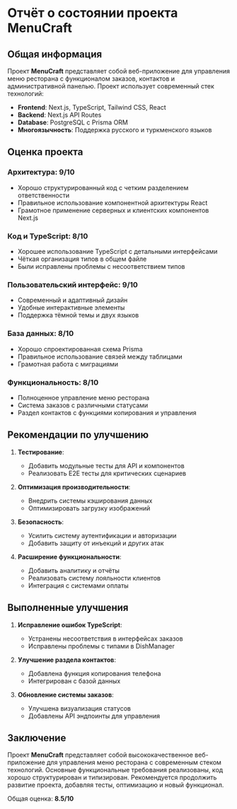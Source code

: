# Отчёт о состоянии проекта MenuCraft

## Общая информация

Проект **MenuCraft** представляет собой веб-приложение для управления меню ресторана с функционалом заказов, контактов и административной панелью. Проект использует современный стек технологий:

- **Frontend**: Next.js, TypeScript, Tailwind CSS, React
- **Backend**: Next.js API Routes
- **Database**: PostgreSQL с Prisma ORM
- **Многоязычность**: Поддержка русского и туркменского языков

## Оценка проекта

### Архитектура: 9/10
- Хорошо структурированный код с четким разделением ответственности
- Правильное использование компонентной архитектуры React
- Грамотное применение серверных и клиентских компонентов Next.js

### Код и TypeScript: 8/10
- Хорошее использование TypeScript с детальными интерфейсами
- Чёткая организация типов в общем файле
- Были исправлены проблемы с несоответствием типов

### Пользовательский интерфейс: 9/10
- Современный и адаптивный дизайн
- Удобные интерактивные элементы
- Поддержка тёмной темы и двух языков

### База данных: 8/10
- Хорошо спроектированная схема Prisma
- Правильное использование связей между таблицами
- Грамотная работа с миграциями

### Функциональность: 8/10
- Полноценное управление меню ресторана
- Система заказов с различными статусами
- Раздел контактов с функциями копирования и управления

## Рекомендации по улучшению

1. **Тестирование**:
   - Добавить модульные тесты для API и компонентов
   - Реализовать E2E тесты для критических сценариев

2. **Оптимизация производительности**:
   - Внедрить системы кэширования данных
   - Оптимизировать загрузку изображений

3. **Безопасность**:
   - Усилить систему аутентификации и авторизации
   - Добавить защиту от инъекций и других атак

4. **Расширение функциональности**:
   - Добавить аналитику и отчёты
   - Реализовать систему лояльности клиентов
   - Интеграция с системами оплаты

## Выполненные улучшения

1. **Исправление ошибок TypeScript**:
   - Устранены несоответствия в интерфейсах заказов
   - Исправлены проблемы с типами в DishManager

2. **Улучшение раздела контактов**:
   - Добавлена функция копирования телефона
   - Интегрирован с базой данных

3. **Обновление системы заказов**:
   - Улучшена визуализация статусов
   - Добавлены API эндпоинты для управления

## Заключение

Проект **MenuCraft** представляет собой высококачественное веб-приложение для управления меню ресторана с современным стеком технологий. Основные функциональные требования реализованы, код хорошо структурирован и типизирован. Рекомендуется продолжить развитие проекта, добавляя тесты, оптимизацию и новый функционал.

Общая оценка: **8.5/10**